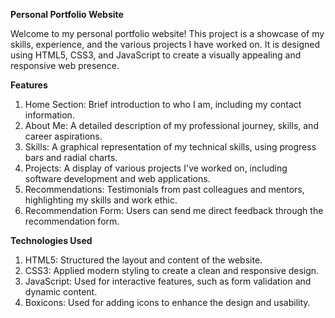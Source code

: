 **Personal Portfolio Website**

Welcome to my personal portfolio website! This project is a showcase of my skills, experience, and the various projects I have worked on. 
It is designed using HTML5, CSS3, and JavaScript to create a visually appealing and responsive web presence.

**Features**

1) Home Section: Brief introduction to who I am, including my contact information.
2) About Me: A detailed description of my professional journey, skills, and career aspirations.
3) Skills: A graphical representation of my technical skills, using progress bars and radial charts.
4) Projects: A display of various projects I've worked on, including software development and web applications.
5) Recommendations: Testimonials from past colleagues and mentors, highlighting my skills and work ethic.
6) Recommendation Form: Users can send me direct feedback through the recommendation form.
   
**Technologies Used**
1) HTML5: Structured the layout and content of the website.
2) CSS3: Applied modern styling to create a clean and responsive design.
3) JavaScript: Used for interactive features, such as form validation and dynamic content.
4) Boxicons: Used for adding icons to enhance the design and usability.
